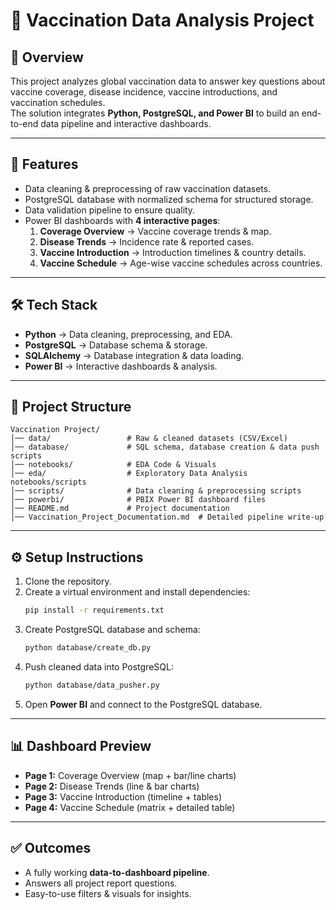 
# 🧪 Vaccination Data Analysis Project

## 📌 Overview
This project analyzes global vaccination data to answer key questions about vaccine coverage, disease incidence, vaccine introductions, and vaccination schedules.  
The solution integrates **Python, PostgreSQL, and Power BI** to build an end-to-end data pipeline and interactive dashboards.

---

## 🚀 Features
- Data cleaning & preprocessing of raw vaccination datasets.  
- PostgreSQL database with normalized schema for structured storage.  
- Data validation pipeline to ensure quality.  
- Power BI dashboards with **4 interactive pages**:  
  1. **Coverage Overview** → Vaccine coverage trends & map.  
  2. **Disease Trends** → Incidence rate & reported cases.  
  3. **Vaccine Introduction** → Introduction timelines & country details.  
  4. **Vaccine Schedule** → Age-wise vaccine schedules across countries.  

---

## 🛠️ Tech Stack
- **Python** → Data cleaning, preprocessing, and EDA.  
- **PostgreSQL** → Database schema & storage.  
- **SQLAlchemy** → Database integration & data loading.  
- **Power BI** → Interactive dashboards & analysis.  

---

## 📂 Project Structure
```
Vaccination Project/
│── data/                 # Raw & cleaned datasets (CSV/Excel)
│── database/             # SQL schema, database creation & data push scripts
│── notebooks/            # EDA Code & Visuals
│── eda/                  # Exploratory Data Analysis notebooks/scripts
│── scripts/              # Data cleaning & preprocessing scripts
│── powerbi/              # PBIX Power BI dashboard files
│── README.md             # Project documentation
│── Vaccination_Project_Documentation.md  # Detailed pipeline write-up
```

---

## ⚙️ Setup Instructions
1. Clone the repository.  
2. Create a virtual environment and install dependencies:  
   ```bash
   pip install -r requirements.txt
   ```  
3. Create PostgreSQL database and schema:  
   ```bash
   python database/create_db.py
   ```  
4. Push cleaned data into PostgreSQL:  
   ```bash
   python database/data_pusher.py
   ```  
5. Open **Power BI** and connect to the PostgreSQL database.  

---

## 📊 Dashboard Preview
- **Page 1:** Coverage Overview (map + bar/line charts)  
- **Page 2:** Disease Trends (line & bar charts)  
- **Page 3:** Vaccine Introduction (timeline + tables)  
- **Page 4:** Vaccine Schedule (matrix + detailed table)  

---

## ✅ Outcomes
- A fully working **data-to-dashboard pipeline**.  
- Answers all project report questions.  
- Easy-to-use filters & visuals for insights.  

